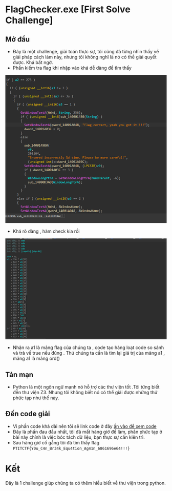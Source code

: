 # FlagChecker.exe [First Solve Challenge]

## Mở đầu
- Đây là một challenge, giải toán thực sự, tôi cũng đã từng nhìn thấy về giải pháp cách làm này, nhưng tôi không nghĩ là nó có thể giải quyết được. Khá bất ngờ.
- Phần kiểm tra flag khi nhập vào khá dễ dàng để tìm thấy

![alt text](image.png)
- Khá rõ dàng , hàm check kia rồi 

![alt text](image-1.png)
- Nhận ra a1 là mảng flag của chúng ta , code tạo hàng loạt code so sánh và trả về true nếu đúng . Thứ chúng ta cần là tìm lại giá trị của mảng a1 , mảng a1 là mảng ord()
## Tản mạn
- Python là một ngôn ngữ mạnh nó hỗ trợ các thư viện tốt .Tôi từng biết đến thư viện Z3. Nhưng tôi không biết nó có thể giải được những thứ phức tạp như thế này.

## Đến code giải
- Vì phần code khá dài nên tôi sẽ link code ở đây
[ấn vào để xem code](solve.py)
- Đây là phần đau đầu nhất, tôi đã mất hàng giờ để làm, phần phức tạp ở bài này chính là việc bóc tách dữ liệu, bạn thực sự cần kiên trì.
- Sau hàng giờ cố gắng tôi đã tìm thấy flag
```PTITCTF{Y0u_C4n_Br34k_Equ4tion_Ag41n_6861696e64!!!}```
# Kết
Đây là 1 challenge giúp chúng ta có thêm hiểu biết về thư viện trong python.

